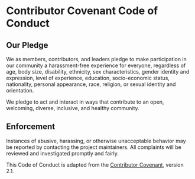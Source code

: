 # Contributor Covenant Code of Conduct

## Our Pledge

We as members, contributors, and leaders pledge to make participation in our community a harassment-free experience for everyone, regardless of age, body size, disability, ethnicity, sex characteristics, gender identity and expression, level of experience, education, socio-economic status, nationality, personal appearance, race, religion, or sexual identity and orientation.

We pledge to act and interact in ways that contribute to an open, welcoming, diverse, inclusive, and healthy community.

## Enforcement

Instances of abusive, harassing, or otherwise unacceptable behavior may be reported by contacting the project maintainers. All complaints will be reviewed and investigated promptly and fairly.

This Code of Conduct is adapted from the [Contributor Covenant](https://www.contributor-covenant.org), version 2.1.
